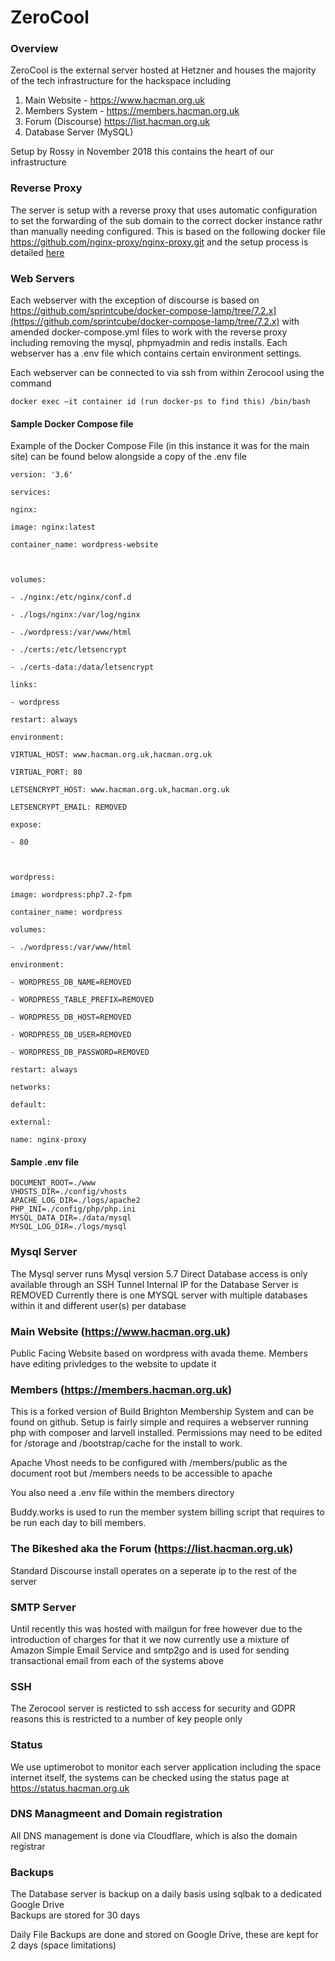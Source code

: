 #  ZeroCool

### Overview
ZeroCool is the external server hosted at Hetzner and houses the majority of the tech infrastructure for the hackspace including

 1. Main Website - https://www.hacman.org.uk
 2. Members System - https://members.hacman.org.uk 
 3. Forum (Discourse) https://list.hacman.org.uk
 4. Database Server (MySQL) 

Setup by Rossy in November 2018 this contains the heart of our infrastructure

### Reverse Proxy

The server is setup with a reverse proxy that uses automatic configuration to set the forwarding of the sub domain to the correct docker instance rathr than manually needing configured. This is based on the following docker file https://github.com/nginx-proxy/nginx-proxy.git and the setup process is detailed [here](https://docs.hacman.org.uk/infrastructure/nginx)

### Web Servers
Each webserver with the exception of discourse is based on https://github.com/sprintcube/docker-compose-lamp/tree/7.2.x](https://github.com/sprintcube/docker-compose-lamp/tree/7.2.x) with amended docker-compose.yml files to work with the reverse proxy including removing the mysql, phpmyadmin and redis installs. Each webserver has a .env file which contains certain environment settings.

Each webserver can be connected to via ssh from within Zerocool using the command

`docker exec –it container id (run docker-ps to find this) /bin/bash`

#### Sample Docker Compose file

Example of the Docker Compose File (in this instance it was for the main site) can be found below alongside a copy of the .env file

    version: '3.6'
    
    services:
    
    nginx:
    
    image: nginx:latest
    
    container_name: wordpress-website
    
    
    
    volumes:
    
    - ./nginx:/etc/nginx/conf.d
    
    - ./logs/nginx:/var/log/nginx
    
    - ./wordpress:/var/www/html
    
    - ./certs:/etc/letsencrypt
    
    - ./certs-data:/data/letsencrypt
    
    links:
    
    - wordpress
    
    restart: always
    
    environment:
    
    VIRTUAL_HOST: www.hacman.org.uk,hacman.org.uk
    
    VIRTUAL_PORT: 80
    
    LETSENCRYPT_HOST: www.hacman.org.uk,hacman.org.uk
    
    LETSENCRYPT_EMAIL: REMOVED
    
    expose:
    
    - 80
    
    
    
    wordpress:
    
    image: wordpress:php7.2-fpm
    
    container_name: wordpress
    
    volumes:
    
    - ./wordpress:/var/www/html
    
    environment:
    
    - WORDPRESS_DB_NAME=REMOVED
    
    - WORDPRESS_TABLE_PREFIX=REMOVED
    
    - WORDPRESS_DB_HOST=REMOVED
    
    - WORDPRESS_DB_USER=REMOVED
    
    - WORDPRESS_DB_PASSWORD=REMOVED
    
    restart: always
    
    networks:
    
    default:
    
    external:
    
    name: nginx-proxy

#### Sample .env file

    DOCUMENT_ROOT=./www
    VHOSTS_DIR=./config/vhosts
    APACHE_LOG_DIR=./logs/apache2
    PHP_INI=./config/php/php.ini
    MYSQL_DATA_DIR=./data/mysql
    MYSQL_LOG_DIR=./logs/mysql

### Mysql Server

The Mysql server runs Mysql version 5.7 
Direct Database access is only available through an SSH Tunnel 
Internal IP for the Database Server is REMOVED
Currently there is one MYSQL server with multiple databases within it and different user(s) per database

### Main Website (https://www.hacman.org.uk)

Public Facing Website based on wordpress with avada theme. Members have editing privledges to the website to update it 

### Members (https://members.hacman.org.uk)
This is a forked version of Build Brighton Membership System and can be found on github. Setup is fairly simple and requires a webserver running php with composer and larvell installed. Permissions may need to be edited for /storage and /bootstrap/cache for the install to work.

Apache Vhost needs to be configured with /members/public as the document root but /members needs to be accessible to apache

You also need a .env file within the members directory

Buddy.works is used to run the member system billing script that requires to be run each day to bill members. 

### The Bikeshed aka the Forum (https://list.hacman.org.uk)

Standard Discourse install operates on a seperate ip to the rest of the server 

### SMTP Server

Until recently this was hosted with mailgun for free however due to the introduction of charges for that it we now currently use a mixture of Amazon Simple Email Service and smtp2go and is used for sending transactional email from each of the systems above

### SSH

The Zerocool server is resticted to ssh access for security and GDPR reasons this is restricted to a number of key people only

### Status

We use uptimerobot to monitor each server application including the space internet itself, the systems can be checked using the status page at https://status.hacman.org.uk

### DNS Managmeent and Domain registration

All DNS management is done via Cloudflare, which is also the domain registrar

### Backups

The Database server is backup on a daily basis using sqlbak to a dedicated Google Drive  
Backups are stored for 30 days

Daily File Backups are done and stored on Google Drive, these are kept for 2 days (space limitations)
